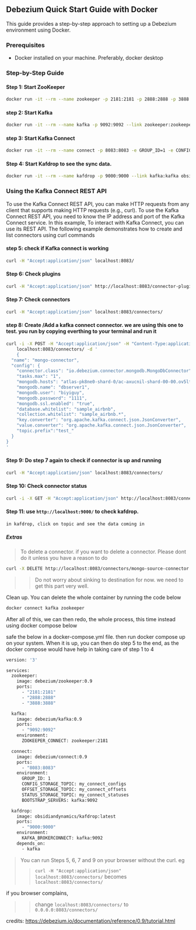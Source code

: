 ## Debezium Quick Start Guide with Docker

This guide provides a step-by-step approach to setting up a Debezium environment using Docker.

### Prerequisites

- Docker installed on your machine. Preferably, docker desktop

### Step-by-Step Guide

#### Step 1: Start ZooKeeper

```bash
docker run -it --rm --name zookeeper -p 2181:2181 -p 2888:2888 -p 3888:3888 debezium/zookeeper:0.9
```

#### step 2:  Start Kafka

```bash
docker run -it --rm --name kafka -p 9092:9092 --link zookeeper:zookeeper debezium/kafka:0.9
```

#### step 3: Start Kafka Connect

```bash
docker run -it --rm --name connect -p 8083:8083 -e GROUP_ID=1 -e CONFIG_STORAGE_TOPIC=my_connect_configs -e OFFSET_STORAGE_TOPIC=my_connect_offsets -e STATUS_STORAGE_TOPIC=my_connect_statuses --link zookeeper:zookeeper --link kafka:kafka debezium/connect:0.9
```


#### Step 4:  Start Kafdrop to see the sync data.

```bash
docker run -it --rm --name kafdrop -p 9000:9000 --link kafka:kafka obsidiandynamics/kafdrop:latest
```



### Using the Kafka Connect REST API 
To use the Kafka Connect REST API, you can make HTTP requests from any client that supports making HTTP requests (e.g., curl).
To use the Kafka Connect REST API, you need to know the IP address and port of the Kafka Connect service. In this example,
To interact with Kafka Connect, you can use its REST API. The following example demonstrates how to create and list connectors using curl commands


#### step 5: check if Kafka connect is working

```bash
curl -H "Accept:application/json" localhost:8083/ 
```
 
#### Step 6:  Check plugins

```bash
curl -H "Accept:application/json" http://localhost:8083/connector-plugins
```
  

#### Step 7:  Check connectors

```bash
curl -H "Accept:application/json" localhost:8083/connectors/
```
  
  
#### step 8: Create /Add a kafka connect connector. we are using this one to test. you run by copying everthing to your terminal and run it

```bash 
curl -i -X POST -H "Accept:application/json" -H "Content-Type:application/json" \
    localhost:8083/connectors/ -d '
    {
  "name": "mongo-connector",
  "config": {
    "connector.class": "io.debezium.connector.mongodb.MongoDbConnector",
    "tasks.max": "1",
    "mongodb.hosts": "atlas-pk8ne0-shard-0/ac-axucnil-shard-00-00.ov5lfdz.mongodb.net:27017,ac-axucnil-shard-00-01.ov5lfdz.mongodb.net:27017,ac-axucnil-shard-00-02.ov5lfdz.mongodb.net:27017",
    "mongodb.name": "dbserver1",
    "mongodb.user": "biyiguy",
    "mongodb.password": "1111",
    "mongodb.ssl.enabled": "true",
    "database.whitelist": "sample_airbnb",
    "collection.whitelist": "sample_airbnb.*",
    "key.converter": "org.apache.kafka.connect.json.JsonConverter",
    "value.converter": "org.apache.kafka.connect.json.JsonConverter",
    "topic.prefix":"test_"
  }
}
'
```


#### Step 9:  Do step 7 again to check if connector is up and running

```bash
curl -H "Accept:application/json" localhost:8083/connectors/
```



#### Step 10:  Check connector status

```bash
curl -i -X GET -H "Accept:application/json" http://localhost:8083/connectors/mmongo-connector/status
```

#### Step 11: use `http://localhost:9000/` to check kafdrop.  
`in kafdrop, click on topic and see the data coming in`


##### Extras

>To delete a connector. if you want to delete a connector. Please dont do it unless you have a reason to do
>

```bash
curl -X DELETE http://localhost:8083/connectors/mongo-source-connector
```


>> Do not worry about sinking to destination for now. we need to get this part very well.


> 
Clean up. You can delete the whole container by running the code below
>
```bash
docker connect kafka zookeeper
```

After all of this, we can then redo, the whole process, this time instead using docker compose below


safe the below in a docker-compose.yml file. then run docker compose up on your system. When it is up, you can 
then do step 5 to the end, as the docker compose would have help in taking care of step 1 to 4


```bash
version: '3'

services:
  zookeeper:
    image: debezium/zookeeper:0.9
    ports:
      - "2181:2181"
      - "2888:2888"
      - "3888:3888"

  kafka:
    image: debezium/kafka:0.9
    ports:
      - "9092:9092"
    environment:
      ZOOKEEPER_CONNECT: zookeeper:2181

  connect:
    image: debezium/connect:0.9
    ports:
      - "8083:8083"
    environment:
      GROUP_ID: 1
      CONFIG_STORAGE_TOPIC: my_connect_configs
      OFFSET_STORAGE_TOPIC: my_connect_offsets
      STATUS_STORAGE_TOPIC: my_connect_statuses
      BOOTSTRAP_SERVERS: kafka:9092

  kafdrop:
    image: obsidiandynamics/kafdrop:latest
    ports:
      - "9000:9000"
    environment:
      KAFKA_BROKERCONNECT: kafka:9092
    depends_on:
      - kafka

```





> You can run Steps 5, 6, 7 and 9 on your browser without the curl. eg 
>>`curl -H "Accept:application/json" localhost:8083/connectors/` becomes `localhost:8083/connectors/`

if you browser complains, 
>>change `localhost:8083/connectors/` to `0.0.0.0:8083/connectors/`
>



credits: https://debezium.io/documentation/reference/0.9/tutorial.html
